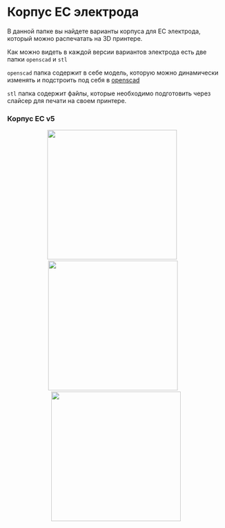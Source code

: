 # Корпус ЕС электрода

В данной папке вы найдете варианты корпуса для ЕС электрода, который можно распечатать на 3D принтере.

Как можно видеть в каждой версии вариантов электрода есть две папки `openscad` и `stl`

`openscad` папка содержит в себе модель, которую можно динамически изменять и подстроить под себя в [openscad](https://openscad.org/downloads.html)

`stl` папка содержит файлы, которые необходимо подготовить через слайсер для печати на своем принтере.

### Корпус EC v5

<div align="center">
<a href="v5/img/ec_1.jpeg"><img src="v5/img/ec_1.jpeg" width="300"></a> &emsp; <a href="v5/img/ec_2.jpeg"><img src="v5/img/ec_2.jpeg" width="300"></a>&emsp; <a href="v5/img/ec_3.jpeg"><img src="v5/img/ec_3.jpeg" width="300"></a>
</div>
